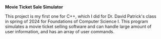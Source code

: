 **Movie Ticket Sale Simulator**

This project is my first one for C++, which I did for Dr. David Patrick's class in spring of 2024 for Foundations of Computer Science I. This program simulates a movie ticket selling software and can handle large amount of user information, and has an array of user commands.
